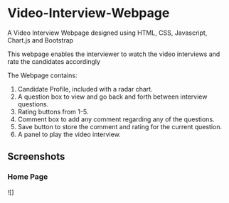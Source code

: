 # Video-Interview-Webpage
A Video Interview Webpage designed using HTML, CSS, Javascript, Chart.js and Bootstrap

This webpage enables the interviewer to watch the video interviews and rate the candidates accordingly

The Webpage contains:
1) Candidate Profile, included with a radar chart.
2) A question box to view and go back and forth between interview questions.
3) Rating buttons from 1-5.
4) Comment box to add any comment regarding any of the questions.
5) Save button to store the comment and rating for the current question.
6) A panel to play the video interview.



## Screenshots

### Home Page

![]

